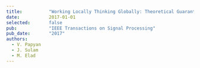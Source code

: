 ```yaml
---
title:          "Working Locally Thinking Globally: Theoretical Guarantees for Convolutional Sparse Coding"
date:           2017-01-01
selected:       false
pub:            "IEEE Transactions on Signal Processing"
pub_date:       "2017"
authors:
  - V. Papyan
  - J. Sulam
  - M. Elad
---
```

